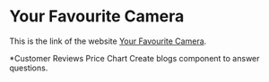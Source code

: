 # Your Favourite Camera

This is the link of the website [Your Favourite Camera](https://stupendous-phoenix-9340fb.netlify.app).

*Customer Reviews Price Chart Create blogs component to answer questions.
